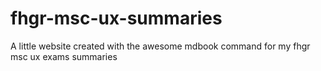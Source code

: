 # fhgr-msc-ux-summaries
A little website created with the awesome mdbook command for my fhgr msc ux exams summaries
